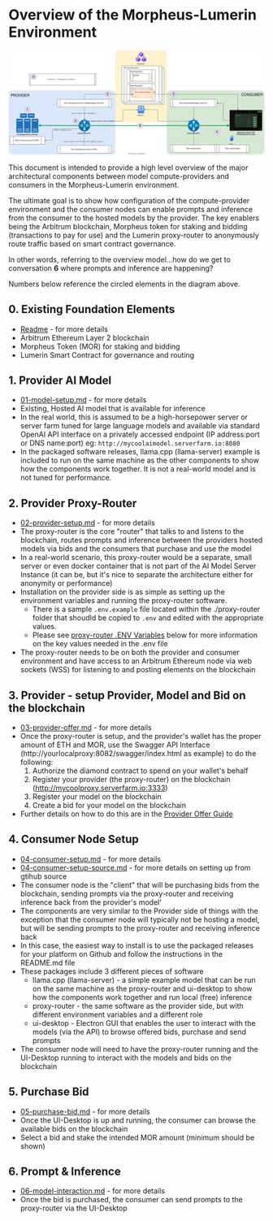 # Overview of the Morpheus-Lumerin Environment

![Architecture-Overview](images/overview.svg)

This document is intended to provide a high level overview of the major architectural components between model compute-providers and consumers in the Morpheus-Lumerin environment.

The ultimate goal is to show how configuration of the compute-provider environment and the consumer nodes can enable prompts and inference from the consumer to the hosted models by the provider.  The key enablers being the Arbitrum blockchain, Morpheus token for staking and bidding (transactions to pay for use) and the Lumerin proxy-router to anonymously route traffic based on smart contract governance.

In other words, referring to the overview model...how do we get to conversation **6** where prompts and inference are happening? 

Numbers below reference the circled elements in the diagram above.

## 0. Existing Foundation Elements 
- [Readme](../README.md) - for more details
- Arbitrum Ethereum Layer 2 blockchain
- Morpheus Token (MOR) for staking and bidding
- Lumerin Smart Contract for governance and routing

## 1. Provider AI Model 
- [01-model-setup.md](01-model-setup.md) - for more details 
- Existing, Hosted AI model that is available for inference
- In the real world, this is assumed to be a high-horsepower server or server farm tuned for large language models and available via standard OpenAI API interface on a privately accessed endpoint (IP address:port or DNS name:port) eg: `http://mycoolaimodel.serverfarm.io:8080` 
- In the packaged software releases, llama.cpp (llama-server) example is included to run on the same machine as the other components to show how the components work together.  It is not a real-world model and is not tuned for performance.  

## 2. Provider Proxy-Router
- [02-provider-setup.md](02-provider-setup.md) - for more details
- The proxy-router is the core "router" that talks to and listens to the blockchain, routes prompts and inference between the providers hosted models via bids and the consumers that purchase and use the model
- In a real-world scenario, this proxy-router would be a separate, small server or even docker container that is not part of the AI Model Server Instance (it can be, but it's nice to separate the architecture either for anonymity or performance)
- Installation on the provider side is as simple as setting up the environment variables and running the proxy-router software.  
    - There is a sample `.env.example` file located within the ./proxy-router folder that shoudld be copied to `.env` and edited with the appropriate values.
    - Please see [proxy-router .ENV Variables](#proxy-router-env-variables) below for more information on the key values needed in the .env file
- The proxy-router needs to be on both the provider and consumer environment and have access to an Arbitrum Ethereum node via web sockets (WSS) for listening to and posting elements on the blockchain

## 3. Provider - setup Provider, Model and Bid on the blockchain
- [03-provider-offer.md](03-provider-offer.md) - for more details
- Once the proxy-router is setup, and the provider's wallet has the proper amount of ETH and MOR, use the Swagger API Interface (http://yourlocalproxy:8082/swagger/index.html as example) to do the following: 
    1. Authorize the diamond contract to spend on your wallet's behalf 
    1. Register your provider (the proxy-router) on the blockchain (http://mycoolproxy.serverfarm.io:3333) 
    1. Register your model on the blockchain
    1. Create a bid for your model on the blockchain
- Further details on how to do this are in the [Provider Offer Guide](provider-offer.md)

## 4. Consumer Node Setup 
- [04-consumer-setup.md](04-consumer-setup.md) - for more details
- [04-consumer-setup-source.md](04-consumer-setup-source.md) - for more details on setting up from gtihub source
- The consumer node is the "client" that will be purchasing bids from the blockchain, sending prompts via the proxy-router and receiving inference back from the provider's model'
- The components are very similar to the Provider side of things with the exception that the consumer node will typically not be hosting a model, but will be sending prompts to the proxy-router and receiving inference back
- In this case, the easiest way to install is to use the packaged releases for your platform on Github and follow the instructions in the README.md file
- These packages include 3 different pieces of software 
    - llama.cpp (llama-server) - a simple example model that can be run on the same machine as the proxy-router and ui-desktop to show how the components work together and run local (free) inference
    - proxy-router - the same software as the provider side, but with different environment variables and a different role
    - ui-desktop - Electron GUI that enables the user to interact with the models (via the API) to browse offered bids, purchase and send prompts 
- The consumer node will need to have the proxy-router running and the UI-Desktop running to interact with the models and bids on the blockchain

## 5. Purchase Bid 
- [05-purchase-bid.md](05-purchase-bid.md) - for more details
- Once the UI-Desktop is up and running, the consumer can browse the available bids on the blockchain
- Select a bid and stake the intended MOR amount (minimum should be shown) 

## 6. Prompt & Inference 
- [06-model-interaction.md](06-model-interaction.md) - for more details
- Once the bid is purchased, the consumer can send prompts to the proxy-router via the UI-Desktop